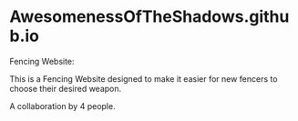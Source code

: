 # AwesomenessOfTheShadows.github.io
Fencing Website:

This is a Fencing Website designed to make it easier for new fencers to choose their desired weapon.

A collaboration by 4 people.
